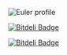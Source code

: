![Euler profile](http://projecteuler.net/profile/zhuzhuor.png)


[![Bitdeli Badge](https://d2weczhvl823v0.cloudfront.net/zhuzhuor/euler/trend.png)](https://bitdeli.com/free "Bitdeli Badge")



[![Bitdeli Badge](https://d2weczhvl823v0.cloudfront.net/zhuzhuor/euler/trend.png)](https://bitdeli.com/free "Bitdeli Badge")

